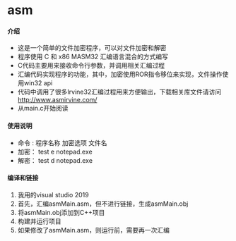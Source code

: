 # asm

#### 介绍


- 这是一个简单的文件加密程序，可以对文件加密和解密
- 程序使用 C 和 x86 MASM32 汇编语言混合的方式编写
- C代码主要用来接收命令行参数，并调用相关汇编过程
- 汇编代码实现程序的功能，其中，加密使用ROR指令移位来实现，文件操作使用win32 api
- 代码中调用了很多Irvine32汇编过程用来方便输出，下载相关库文件请访问 http://www.asmirvine.com/
- 从main.c开始阅读




#### 使用说明


- 命令 : 程序名称  加密选项  文件名   
- 加密： test   e   notepad.exe
- 解密： test   d   notepad.exe


#### 编译和链接


1. 我用的visual studio 2019 
1. 首先，汇编asmMain.asm，但不进行链接，生成asmMain.obj
1. 将asmMain.obj添加到C++项目
1. 构建并运行项目
1. 如果修改了asmMain.asm，则运行前，需要再一次汇编



